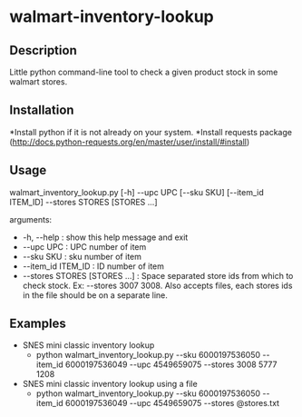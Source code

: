 # walmart-inventory-lookup
## Description
Little python command-line tool to check a given product stock in some walmart stores.

## Installation
*Install python if it is not already on your system.
*Install requests package (http://docs.python-requests.org/en/master/user/install/#install)

## Usage
walmart_inventory_lookup.py [-h] --upc UPC [--sku SKU] [--item_id ITEM_ID] --stores STORES [STORES ...]

arguments:
* -h, --help :            show this help message and exit
* --upc UPC :             UPC number of item
* --sku SKU :             sku number of item
* --item_id ITEM_ID :     ID number of item
* --stores STORES [STORES ...] : Space separated store ids from which to check stock. Ex: --stores 3007 3008. Also accepts files, each stores ids in the file should be on a separate line.

## Examples
* SNES mini classic inventory lookup
  * python walmart_inventory_lookup.py --sku 6000197536050 --item_id 6000197536049 --upc 4549659075 --stores 3008 5777 1208
* SNES mini classic inventory lookup using a file
  * python walmart_inventory_lookup.py --sku 6000197536050 --item_id 6000197536049 --upc 4549659075 --stores @stores.txt
  
